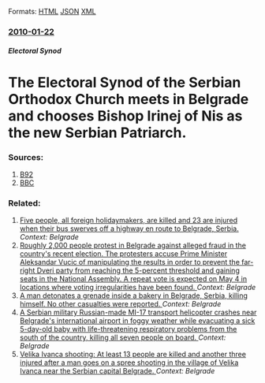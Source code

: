 
Formats: [HTML](/news/2010/01/22/the-electoral-synod-of-the-serbian-orthodox-church-meets-in-belgrade-and-chooses-bishop-irinej-of-nia-as-the-new-serbian-patriarch.html)  [JSON](/news/2010/01/22/the-electoral-synod-of-the-serbian-orthodox-church-meets-in-belgrade-and-chooses-bishop-irinej-of-nia-as-the-new-serbian-patriarch.json)  [XML](/news/2010/01/22/the-electoral-synod-of-the-serbian-orthodox-church-meets-in-belgrade-and-chooses-bishop-irinej-of-nia-as-the-new-serbian-patriarch.xml)  

### [2010-01-22](/news/2010/01/22/index.md)

##### Electoral Synod
# The Electoral Synod of the Serbian Orthodox Church meets in Belgrade and chooses Bishop Irinej of Nis as the new Serbian Patriarch. 




### Sources:

1. [B92](http://www.b92.net/eng/news/politics-article.php?yyyy=2010&mm=01&dd=22&nav_id=64668)
2. [BBC](http://news.bbc.co.uk/2/hi/europe/8475608.stm)

### Related:

1. [Five people, all foreign holidaymakers, are killed and 23 are injured when their bus swerves off a highway en route to Belgrade, Serbia. ](/news/2016/06/21/five-people-all-foreign-holidaymakers-are-killed-and-23-are-injured-when-their-bus-swerves-off-a-highway-en-route-to-belgrade-serbia.md) _Context: Belgrade_
2. [Roughly 2,000 people protest in Belgrade against alleged fraud in the country's recent election. The protesters accuse Prime Minister Aleksandar Vucic of manipulating the results in order to prevent the far-right Dveri party from reaching the 5-percent threshold and gaining seats in the National Assembly. A repeat vote is expected on May 4 in locations where voting irregularities have been found. ](/news/2016/04/30/roughly-2-000-people-protest-in-belgrade-against-alleged-fraud-in-the-country-s-recent-election-the-protesters-accuse-prime-minister-aleksa.md) _Context: Belgrade_
3. [A man detonates a grenade inside a bakery in Belgrade, Serbia, killing himself. No other casualties were reported. ](/news/2016/03/21/a-man-detonates-a-grenade-inside-a-bakery-in-belgrade-serbia-killing-himself-no-other-casualties-were-reported.md) _Context: Belgrade_
4. [A Serbian military Russian-made MI-17 transport helicopter crashes near Belgrade's international airport in foggy weather while evacuating a sick 5-day-old baby with life-threatening respiratory problems from the south of the country, killing all seven people on board. ](/news/2015/03/13/a-serbian-military-russian-made-mi-17-transport-helicopter-crashes-near-belgrade-s-international-airport-in-foggy-weather-while-evacuating-a.md) _Context: Belgrade_
5. [Velika Ivanca shooting: At least 13 people are killed and another three injured after a man goes on a spree shooting in the village of Velika Ivanca near the Serbian capital Belgrade. ](/news/2013/04/9/velika-ivanaa-shooting-at-least-13-people-are-killed-and-another-three-injured-after-a-man-goes-on-a-spree-shooting-in-the-village-of-veli.md) _Context: Belgrade_
